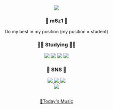 <div align=center>
  <img src="https://capsule-render.vercel.app/api?type=waving&color=auto&height=150&text=m6z1's%20Github&fontsize=10">
</div>
<div align=center>
    <h3>👩 m6z1 👩 </h3>
    Do my best in my position (my position = student)
</div>

<div align=center>
    <h3>🏃‍♀️ Studying 🏃‍♀️ 
</div>
<div align=center>
  <img src="https://img.shields.io/badge/Linux-FCC624?style=flat&logo=Linux&logoColor=white" />
  <img src="https://img.shields.io/badge/Kotlin-7F52FF?style=flat&logo=Kotlin&logoColor=white" />
  <img src="https://img.shields.io/badge/Figma-F24E1E?style=flat&logo=Figma&logoColor=white" />
  <img src="https://img.shields.io/badge/Android-3DDC84F?style=flat&logo=Android&logoColor=white" />
</div>

<div align=center>
    <h3>🥨 SNS 🥨
</div>
<div align=center>
	<a href="https://velog.io/@m6z1">
		<img src="https://img.shields.io/badge/Blog-F08705?style=flat&logo=Velog&logoColor=white" />
	</a>
	<a href="mailto:sonmyungj1zz@gmail.com">
		<img src="https://img.shields.io/badge/Mail-43B02A?style=flat&logo=Gmail&logoColor=white" />
	</a>
	<a href="https://instagram.com/m6z1s?igshid=YmMyMTA2M2Y=">
		<img src="https://img.shields.io/badge/Instagram-E4405F?style=flat&logo=Instagram&logoColor=white" />
	</a>
</div>

<div align=center>
<img src="https://github-readme-stats.vercel.app/api?username=m6z1&show_icons=true">
<br>
<br>

[🎵Today's Music](http://www.youtube.com/watch?v=mBXBOLG06Wc)
